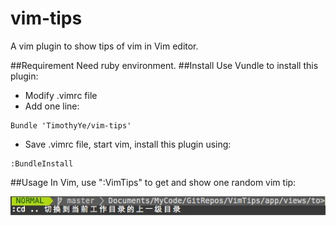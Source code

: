 vim-tips
========

A vim plugin to show tips of vim in Vim editor.

##Requirement
Need ruby environment.
##Install
Use Vundle to install this plugin:
* Modify .vimrc file
* Add one line:
```
Bundle 'TimothyYe/vim-tips'
```
* Save .vimrc file, start vim, install this plugin using:
```
:BundleInstall
```
##Usage
In Vim, use ":VimTips" to get and show one random vim tip:

![](screenshots/vim-plugin.png)
